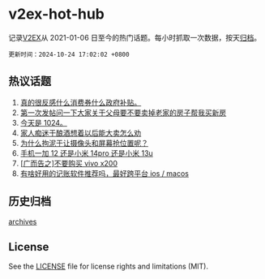 # v2ex-hot-hub

 记录[V2EX](https://www.v2ex.com/)从 2021-01-06 日至今的热门话题。每小时抓取一次数据，按天[归档](archives)。

`更新时间：2024-10-24 17:02:02 +0800`

## 热议话题

1. [真的很反感什么消费券什么政府补贴。](https://www.v2ex.com/t/1083169)
1. [第一次发帖问一下大家关于父母要不要卖掉老家的房子帮我买新房](https://www.v2ex.com/t/1083248)
1. [今天是 1024。](https://www.v2ex.com/t/1083063)
1. [家人痴迷于酿酒想着以后能大卖怎么劝](https://www.v2ex.com/t/1082999)
1. [为什么拘泥于让摄像头和屏幕抢位置呢？](https://www.v2ex.com/t/1083078)
1. [手机一加 12 还是小米 14pro 还是小米 13u](https://www.v2ex.com/t/1083028)
1. [[广而告之]不要购买 vivo x200](https://www.v2ex.com/t/1083107)
1. [有啥好用的记账软件推荐吗，最好跨平台 ios / macos](https://www.v2ex.com/t/1083091)

## 历史归档

[archives](archives)

## License

See the [LICENSE](LICENSE) file for license rights and limitations (MIT).
